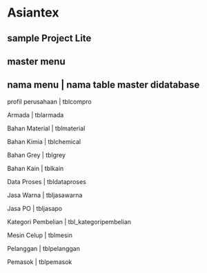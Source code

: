 # Asiantex
## sample Project Lite

## master menu

## nama menu | nama table master didatabase

profil perusahaan   |  tblcompro

Armada   |  tblarmada

Bahan Material   |  tblmaterial

Bahan Kimia   |  tblchemical

Bahan Grey  |  tblgrey

Bahan Kain   |  tblkain

Data Proses   |  tbldataproses

Jasa Warna   |  tbljasawarna

Jasa PO   |  tbljasapo

Kategori Pembelian   |  tbl_kategoripembelian

Mesin Celup  |  tblmesin

Pelanggan   |  tblpelanggan

Pemasok   |  tblpemasok



